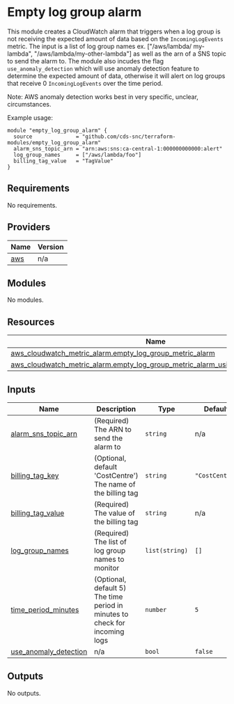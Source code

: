 # Empty log group alarm

This module creates a CloudWatch alarm that triggers when a log group is not receiving the expected amount of
data based on the `IncomingLogEvents` metric. The input is a list of log group names ex. ["/aws/lambda/
my-lambda", "/aws/lambda/my-other-lambda"] as well as the arn of a SNS topic to send the alarm to. The module
also incudes the flag `use_anomaly_detection` which will use anomaly detection feature to determine the expected
amount of data, otherwise it will alert on log groups that receive 0 `IncomingLogEvents` over the time period.

Note: AWS anomaly detection works best in very specific, unclear, circumstances.

Example usage:
```
module "empty_log_group_alarm" {
  source              = "github.com/cds-snc/terraform-modules/empty_log_group_alarm"
  alarm_sns_topic_arn = "arn:aws:sns:ca-central-1:000000000000:alert"
  log_group_names     = ["/aws/lambda/foo"]
  billing_tag_value   = "TagValue"
}
```

## Requirements

No requirements.

## Providers

| Name | Version |
|------|---------|
| <a name="provider_aws"></a> [aws](#provider\_aws) | n/a |

## Modules

No modules.

## Resources

| Name | Type |
|------|------|
| [aws_cloudwatch_metric_alarm.empty_log_group_metric_alarm](https://registry.terraform.io/providers/hashicorp/aws/latest/docs/resources/cloudwatch_metric_alarm) | resource |
| [aws_cloudwatch_metric_alarm.empty_log_group_metric_alarm_using_anomaly_detection](https://registry.terraform.io/providers/hashicorp/aws/latest/docs/resources/cloudwatch_metric_alarm) | resource |

## Inputs

| Name | Description | Type | Default | Required |
|------|-------------|------|---------|:--------:|
| <a name="input_alarm_sns_topic_arn"></a> [alarm\_sns\_topic\_arn](#input\_alarm\_sns\_topic\_arn) | (Required) The ARN to send the alarm to | `string` | n/a | yes |
| <a name="input_billing_tag_key"></a> [billing\_tag\_key](#input\_billing\_tag\_key) | (Optional, default 'CostCentre') The name of the billing tag | `string` | `"CostCentre"` | no |
| <a name="input_billing_tag_value"></a> [billing\_tag\_value](#input\_billing\_tag\_value) | (Required) The value of the billing tag | `string` | n/a | yes |
| <a name="input_log_group_names"></a> [log\_group\_names](#input\_log\_group\_names) | (Required) The list of log group names to monitor | `list(string)` | `[]` | no |
| <a name="input_time_period_minutes"></a> [time\_period\_minutes](#input\_time\_period\_minutes) | (Optional, default 5) The time period in minutes to check for incoming logs | `number` | `5` | no |
| <a name="input_use_anomaly_detection"></a> [use\_anomaly\_detection](#input\_use\_anomaly\_detection) | n/a | `bool` | `false` | no |

## Outputs

No outputs.
